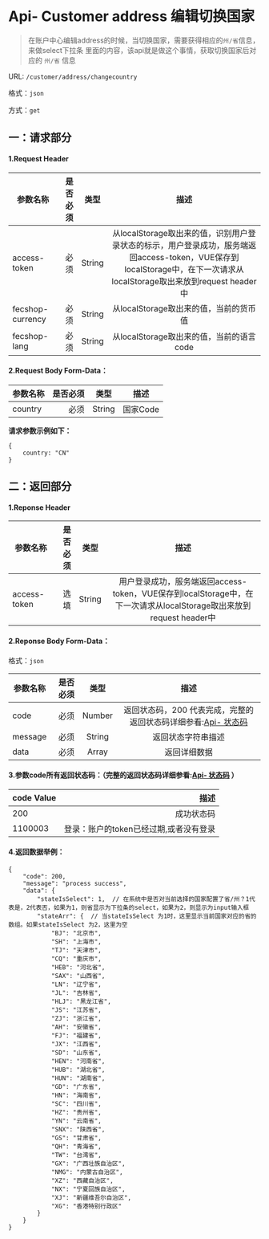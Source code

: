 Api- Customer address 编辑切换国家
================

> 在账户中心编辑address的时候，当切换国家，需要获得相应的`州/省`信息，来做select下拉条
里面的内容，该api就是做这个事情，获取切换国家后对应的 `州/省` 信息

URL: `/customer/address/changecountry`

格式：`json`

方式：`get`


一：请求部分
---------

#### 1.Request Header


| 参数名称          | 是否必须    |  类型        |  描述     |
| ------------------| -----:      | :----:       |:----:     |
| access-token      | 必须        |   String     | 从localStorage取出来的值，识别用户登录状态的标示，用户登录成功，服务端返回access-token，VUE保存到localStorage中，在下一次请求从localStorage取出来放到request header中   |
| fecshop-currency  | 必须        |   String     | 从localStorage取出来的值，当前的货币值  |
| fecshop-lang      | 必须        |   String     | 从localStorage取出来的值，当前的语言code  |


#### 2.Request Body Form-Data：


| 参数名称        | 是否必须    |  类型       |  描述     |
| ----------------| -----:      | :----:      |:----:     |
| country         | 必须        |   String    | 国家Code   |

**请求参数示例如下：**

```
{
    country: "CN"
}
```

二：返回部分
----------

#### 1.Reponse Header

| 参数名称          | 是否必须    |  类型        |  描述     |
| ------------------| -----:      | :----:       |:----:     |
| access-token      | 选填        |   String     | 用户登录成功，服务端返回access-token，VUE保存到localStorage中，在下一次请求从localStorage取出来放到request header中   |

#### 2.Reponse Body Form-Data：

格式：`json`

| 参数名称        | 是否必须    |  类型       |  描述        |
| ----------------| -----:      | :----:      |:----:        | 
| code            | 必须        |   Number    | 返回状态码，200 代表完成，完整的返回状态码详细参看:[Api- 状态码](fecshop-server-return-code.md) |
| message         | 必须        |   String    | 返回状态字符串描述  |
| data            | 必须        |   Array     | 返回详细数据        |


#### 3.参数code所有返回状态码：（完整的返回状态码详细参看:[Api- 状态码](fecshop-server-return-code.md) ）

| code Value      |        描述                                        |
| ----------------| --------------------------------------------------:| 
| 200             | 成功状态码                                         |  
| 1100003         | 登录：账户的token已经过期,或者没有登录                  | 


#### 4.返回数据举例：

```
{
    "code": 200,
    "message": "process success",
    "data": {
        "stateIsSelect": 1,  // 在系统中是否对当前选择的国家配置了省/州？1代表是，2代表否，如果为1，则省显示为下拉条的select，如果为2，则显示为input输入框
        "stateArr": {  // 当stateIsSelect 为1时，这里显示当前国家对应的省的数组。如果stateIsSelect 为2，这里为空
            "BJ": "北京市",
            "SH": "上海市",
            "TJ": "天津市",
            "CQ": "重庆市",
            "HEB": "河北省",
            "SAX": "山西省",
            "LN": "辽宁省",
            "JL": "吉林省",
            "HLJ": "黑龙江省",
            "JS": "江苏省",
            "ZJ": "浙江省",
            "AH": "安徽省",
            "FJ": "福建省",
            "JX": "江西省",
            "SD": "山东省",
            "HEN": "河南省",
            "HUB": "湖北省",
            "HUN": "湖南省",
            "GD": "广东省",
            "HN": "海南省",
            "SC": "四川省",
            "HZ": "贵州省",
            "YN": "云南省",
            "SNX": "陕西省",
            "GS": "甘肃省",
            "QH": "青海省",
            "TW": "台湾省",
            "GX": "广西壮族自治区",
            "NMG": "内蒙古自治区",
            "XZ": "西藏自治区",
            "NX": "宁夏回族自治区",
            "XJ": "新疆维吾尔自治区",
            "XG": "香港特别行政区"
        }
    }
}
```